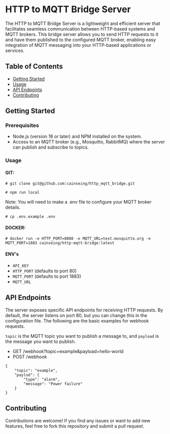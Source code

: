 # HTTP to MQTT Bridge Server

The HTTP to MQTT Bridge Server is a lightweight and efficient server that facilitates seamless communication between HTTP-based systems and MQTT brokers. This bridge server allows you to send HTTP requests to it and have them published to the configured MQTT broker, enabling easy integration of MQTT messaging into your HTTP-based applications or services.

## Table of Contents
- [Getting Started](#getting-started)
- [Usage](#usage)
- [API Endpoints](#api-endpoints)
- [Contributing](#contributing)

## Getting Started

### Prerequisites

- Node.js (version 18 or later) and NPM installed on the system.
- Access to an MQTT broker (e.g., Mosquitto, RabbitMQ) where the server can publish and subscribe to topics.

### Usage

#### GIT:
```
# git clone git@github.com:cainseing/http_mqtt_bridge.git
```
```
# npm run local
```
Note: You will need to make a .env file to configure your MQTT broker details.

```
# cp .env.example .env
```

#### DOCKER:
```
# docker run -e HTTP_PORT=8080 -e MQTT_URL=test.mosquitto.org -e MQTT_PORT=1883 cainseing/http-mqtt-bridge:latest
```

#### ENV's

- `API_KEY`
- `HTTP_PORT` (defaults to port 80)
- `MQTT_PORT` (defaults to port 1883)
- `MQTT_URL`

## API Endpoints
The server exposes specific API endpoints for receiving HTTP requests. By default, the server listens on port 80, but you can change this in the configuration file. The following are the basic examples for webhook requests.

`topic` is the MQTT topic you want to publish a message to, and `payload` is the message you want to publish.

- GET /webhook?topic=example&payload=hello-world
- POST /webhook
```
{
    "topic": "example",
    "paylod": {
        "type": "alarm",
        "message": "Power failure"
    }
}
```

## Contributing
Contributions are welcome! If you find any issues or want to add new features, feel free to fork this repository and submit a pull request.
